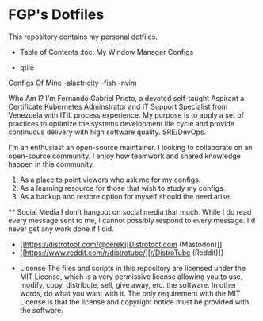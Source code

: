 # FGP's Dotfiles

This repository contains my personal dotfiles. 

* Table of Contents :toc:
My Window Manager Configs
- qtile

Configs Of Mine
-alactricity
-fish
-nvim

Who Am I?
I'm Fernando Gabriel Prieto, a devoted self-taught Aspirant a Certificate Kubernetes Adminstrator and IT Support Specialist from Venezuela with ITIL process experience. My purpose is to apply a set of practices to optimize the systems development life cycle and provide continuous delivery with high software quality. SRE/DevOps.

I'm an enthusiast an open-source maintainer. I looking to collaborate on an open-source community. I enjoy how teamwork and shared knowledge happen in this community.

1) As a place to point viewers who ask me for my configs.
2) As a learning resource for those that wish to study my configs.
3) As a backup and restore option for myself should the need arise.

** Social Media
  I don't hangout on social media that much.  While I do read every message sent to me, I cannot possibly respond to every message.  I'd never get any work done if I did.  

- [[https://distrotoot.com/@derek][Distrotoot.com (Mastodon)]]
- [[https://www.reddit.com/r/distrotube/][r/DistroTube (Reddit)]]


* License
The files and scripts in this repository are licensed under the MIT License, which is a very permissive license allowing you to use, modify, copy, distribute, sell, give away, etc. the software. In other words, do what you want with it. The only requirement with the MIT License is that the license and copyright notice must be provided with the software.
